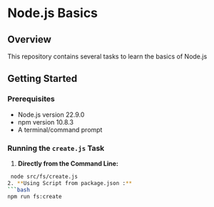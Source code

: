 # Node.js Basics

## Overview
This repository contains several tasks to learn the basics of Node.js

## Getting Started

### Prerequisites
- Node.js version 22.9.0
- npm version 10.8.3
- A terminal/command prompt

### Running the `create.js` Task
1. **Directly from the Command Line:**
  ```bash
   node src/fs/create.js
2. **Using Script from package.json :**
```bash
npm run fs:create